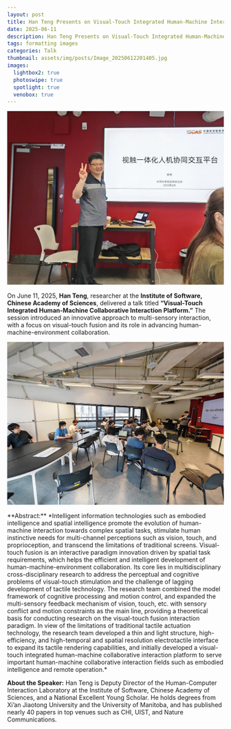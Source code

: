 ```yaml
---
layout: post
title: Han Teng Presents on Visual-Touch Integrated Human-Machine Interaction
date: 2025-06-11
description: Han Teng Presents on Visual-Touch Integrated Human-Machine Interaction
tags: formatting images
categories: Talk
thumbnail: assets/img/posts/Image_20250612201405.jpg
images:
  lightbox2: true
  photoswipe: true
  spotlight: true
  venobox: true
---
```


<div class="post_img">
  <img src="/assets/img/posts/Image_20250612201405.jpg" alt="" width="1000"/>
</div>

On June 11, 2025, **Han Teng**, researcher at the **Institute of Software, Chinese Academy of Sciences**, delivered a talk titled **“Visual-Touch Integrated Human-Machine Collaborative Interaction Platform.”** The session introduced an innovative approach to multi-sensory interaction, with a focus on visual-touch fusion and its role in advancing human-machine-environment collaboration.
<p> </p>
<div class="post_img">
  <img src="/assets/img/posts/Image_20250612201353.jpg" alt="" width="1000"/>
</div>
<p> </p>
**Abstract:**
*Intelligent information technologies such as embodied intelligence and spatial intelligence promote the evolution of human-machine interaction towards complex spatial tasks, stimulate human instinctive needs for multi-channel perceptions such as vision, touch, and proprioception, and transcend the limitations of traditional screens. Visual-touch fusion is an interactive paradigm innovation driven by spatial task requirements, which helps the efficient and intelligent development of human-machine-environment collaboration. Its core lies in multidisciplinary cross-disciplinary research to address the perceptual and cognitive problems of visual-touch stimulation and the challenge of lagging development of tactile technology. The research team combined the model framework of cognitive processing and motion control, and expanded the multi-sensory feedback mechanism of vision, touch, etc. with sensory conflict and motion constraints as the main line, providing a theoretical basis for conducting research on the visual-touch fusion interaction paradigm. In view of the limitations of traditional tactile actuation technology, the research team developed a thin and light structure, high-efficiency, and high-temporal and spatial resolution electrotactile interface to expand its tactile rendering capabilities, and initially developed a visual-touch integrated human-machine collaborative interaction platform to serve important human-machine collaborative interaction fields such as embodied intelligence and remote operation.*

**About the Speaker:**
Han Teng is Deputy Director of the Human-Computer Interaction Laboratory at the Institute of Software, Chinese Academy of Sciences, and a National Excellent Young Scholar. He holds degrees from Xi’an Jiaotong University and the University of Manitoba, and has published nearly 40 papers in top venues such as CHI, UIST, and Nature Communications.

